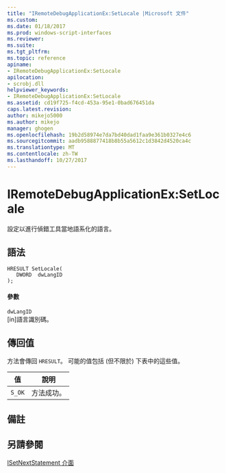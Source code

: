 ```yaml
---
title: "IRemoteDebugApplicationEx:SetLocale |Microsoft 文件"
ms.custom: 
ms.date: 01/18/2017
ms.prod: windows-script-interfaces
ms.reviewer: 
ms.suite: 
ms.tgt_pltfrm: 
ms.topic: reference
apiname:
- IRemoteDebugApplicationEx:SetLocale
apilocation:
- scrobj.dll
helpviewer_keywords:
- IRemoteDebugApplicationEx:SetLocale
ms.assetid: cd19f725-f4cd-453a-95e1-0bad676451da
caps.latest.revision: 
author: mikejo5000
ms.author: mikejo
manager: ghogen
ms.openlocfilehash: 19b2d58974e7da7bd40dad1faa9e361b0327e4c6
ms.sourcegitcommit: aadb9588877418b8b55a5612c1d3842d4520ca4c
ms.translationtype: MT
ms.contentlocale: zh-TW
ms.lasthandoff: 10/27/2017
---
```

# <a name="iremotedebugapplicationexsetlocale"></a>IRemoteDebugApplicationEx:SetLocale
設定以進行偵錯工具當地語系化的語言。  
  
## <a name="syntax"></a>語法  
  
```  
HRESULT SetLocale(  
   DWORD  dwLangID  
);  
```  
  
#### <a name="parameters"></a>參數  
 `dwLangID`  
 [in]語言識別碼。  
  
## <a name="return-value"></a>傳回值  
 方法會傳回 `HRESULT`。 可能的值包括 (但不限於) 下表中的這些值。  
  
|值|說明|  
|-----------|-----------------|  
|`S_OK`|方法成功。|  
  
## <a name="remarks"></a>備註  
  
## <a name="see-also"></a>另請參閱  
 [ISetNextStatement 介面](../../winscript/reference/isetnextstatement-interface.md)